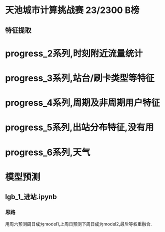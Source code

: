 # 天池城市计算挑战赛 23/2300 B榜
## 特征提取
# progress_2系列,时刻附近流量统计
# progress_3系列,站台/刷卡类型等特征
# progress_4系列,周期及非周期用户特征
# progress_5系列,出站分布特征,没有用
# progress_6系列,天气
# 模型预测
## lgb_1_进站.ipynb
### 思路
用周六预测周日成为model1,上周日预测下周日成为model2,最后等权重融合.
